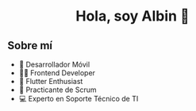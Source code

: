 <div align="center">
<h1 align="center">Hola, soy Albin 👋</h1>
</div>


## Sobre mí
- 📲 Desarrollador Móvil
- 👨‍💻 Frontend Developer
- 🚀 Flutter Enthusiast
- 🔄 Practicante de Scrum
- 💻 Experto en Soporte Técnico de TI



<!--
**albinrk10/albinrk10** is a ✨ _special_ ✨ repository because its `README.md` (this file) appears on your GitHub profile.

Here are some ideas to get you started:

- 🔭 I’m currently working on ...
- 🌱 I’m currently learning ...
- 👯 I’m looking to collaborate on ...
- 🤔 I’m looking for help with ...
- 💬 Ask me about ...
- 📫 How to reach me: ...
- 😄 Pronouns: ...
- ⚡ Fun fact: ...
-->
